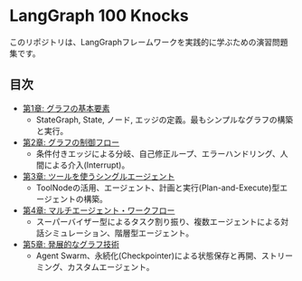# LangGraph 100 Knocks

このリポジトリは、LangGraphフレームワークを実践的に学ぶための演習問題集です。

## 目次

- [第1章: グラフの基本要素](./01_basics.ipynb)
  - StateGraph, State, ノード, エッジの定義。最もシンプルなグラフの構築と実行。
- [第2章: グラフの制御フロー](./02_control_flow.ipynb)
  - 条件付きエッジによる分岐、自己修正ループ、エラーハンドリング、人間による介入(Interrupt)。
- [第3章: ツールを使うシングルエージェント](./03_single_agent.ipynb)
  - ToolNodeの活用、エージェント、計画と実行(Plan-and-Execute)型エージェントの構築。
- [第4章: マルチエージェント・ワークフロー](./04_multi_agent.ipynb)
  - スーパーバイザー型によるタスク割り振り、複数エージェントによる対話シミュレーション、階層型エージェント。
- [第5章: 発展的なグラフ技術](./05_advanced.ipynb)
  - Agent Swarm、永続化(Checkpointer)による状態保存と再開、ストリーミング、カスタムエージェント。
